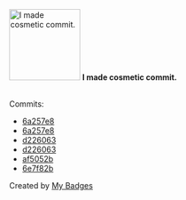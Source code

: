 <img src="https://my-badges.github.io/my-badges/cosmetic-commit.png" alt="I made cosmetic commit." title="I made cosmetic commit." width="128">
<strong>I made cosmetic commit.</strong>
<br><br>

Commits:

- <a href="https://github.com/pfefferle/wordpress-activitypub/commit/6a257e83ceba6e4cfbb442c6089d710a78bf4443">6a257e8</a>
- <a href="https://github.com/Automattic/wordpress-activitypub/commit/6a257e83ceba6e4cfbb442c6089d710a78bf4443">6a257e8</a>
- <a href="https://github.com/pfefferle/wordpress-activitypub/commit/d2260639b3ec0e5c546b010618fe92cb62220c05">d226063</a>
- <a href="https://github.com/Automattic/wordpress-activitypub/commit/d2260639b3ec0e5c546b010618fe92cb62220c05">d226063</a>
- <a href="https://github.com/pfefferle/autonomie/commit/af5052bc083b492cb873d0a42283644518a9cc5e">af5052b</a>
- <a href="https://github.com/pfefferle/wordpress-activitypub/commit/6e7f82bf42a0730082e4b040794835298e93f087">6e7f82b</a>


Created by <a href="https://github.com/my-badges/my-badges">My Badges</a>